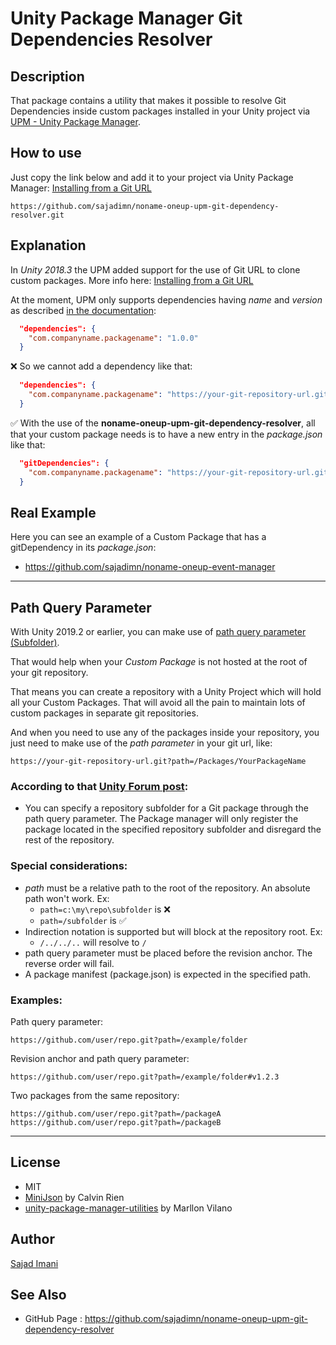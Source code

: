 Unity Package Manager Git Dependencies Resolver
===

## Description
That package contains a utility that makes it possible to resolve Git Dependencies inside custom packages installed in your Unity project via [UPM - Unity Package Manager](https://docs.unity3d.com/Manual/upm-ui.html).

## How to use
Just copy the link below and add it to your project via Unity Package Manager: [Installing from a Git URL](https://docs.unity3d.com/Manual/upm-ui-giturl.html)
```
https://github.com/sajadimn/noname-oneup-upm-git-dependency-resolver.git
```

## Explanation

In *Unity 2018.3* the UPM added support for the use of Git URL to clone custom packages. More info here: [Installing from a Git URL](https://docs.unity3d.com/Manual/upm-ui-giturl.html)

At the moment, UPM only supports dependencies having *name* and *version* as described [in the documentation](https://docs.unity3d.com/Manual/upm-manifestPkg.html):
```json
  "dependencies": {
    "com.companyname.packagename": "1.0.0"
  }
```

❌️ So we cannot add a dependency like that:
```json
  "dependencies": {
    "com.companyname.packagename": "https://your-git-repository-url.git"
  }
```

✅️ With the use of the **noname-oneup-upm-git-dependency-resolver**, all that your custom package needs is to have a new entry in the *package.json* like that:
```json
  "gitDependencies": {
    "com.companyname.packagename": "https://your-git-repository-url.git"
  }
```
## Real Example
Here you can see an example of a Custom Package that has a gitDependency in its *package.json*:
- https://github.com/sajadimn/noname-oneup-event-manager

----

## Path Query Parameter

With Unity 2019.2 or earlier, you can make use of [path query parameter (Subfolder)](https://forum.unity.com/threads/some-feedback-on-package-manager-git-support.743345/#post-5425311).

That would help when your *Custom Package* is not hosted at the root of your git repository.

That means you can create a repository with a Unity Project which will hold all your Custom Packages. That will avoid all the pain to maintain lots of custom packages in separate git repositories.

And when you need to use any of the packages inside your repository, you just need to make use of the *path parameter* in your git url, like:
```
https://your-git-repository-url.git?path=/Packages/YourPackageName
```

### According to that [Unity Forum post](https://forum.unity.com/threads/some-feedback-on-package-manager-git-support.743345/#post-5425311):

- You can specify a repository subfolder for a Git package through the path query parameter. The Package manager will only register the package located in the specified repository subfolder and disregard the rest of the repository.

### Special considerations:

- *path* must be a relative path to the root of the repository. An absolute path won't work. Ex:
  - `path=c:\my\repo\subfolder` is ❌️
  - `path=/subfolder` is ✅️
- Indirection notation is supported but will block at the repository root. Ex:
    - `/../../..` will resolve to `/`
- path query parameter must be placed before the revision anchor. The reverse order will fail.
- A package manifest (package.json) is expected in the specified path.

### Examples:

Path query parameter:

```
https://github.com/user/repo.git?path=/example/folder
```

Revision anchor and path query parameter:

```
https://github.com/user/repo.git?path=/example/folder#v1.2.3
```

Two packages from the same repository:

```
https://github.com/user/repo.git?path=/packageA https://github.com/user/repo.git?path=/packageB
```

----

## License

* MIT
* [MiniJson](https://gist.github.com/darktable/1411710) by Calvin Rien
* [unity-package-manager-utilities](https://github.com/sandolkakos/unity-package-manager-utilities) by Marllon Vilano

## Author

[Sajad Imani](https://github.com/sajadimn)

## See Also

* GitHub Page : https://github.com/sajadimn/noname-oneup-upm-git-dependency-resolver
